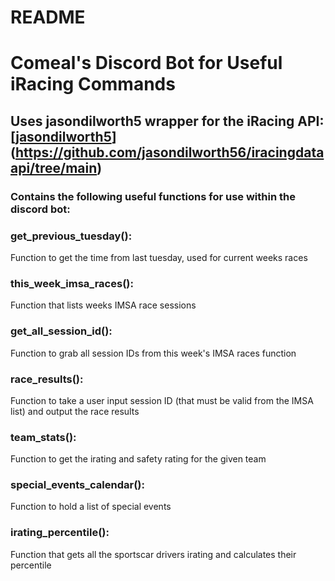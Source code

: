 # README

# Comeal's Discord Bot for Useful iRacing Commands
## Uses jasondilworth5 wrapper for the iRacing API: [[jasondilworth5](https://github.com/jasondilworth56/iracingdataapi/blob/main/src/iracingdataapi/client.py)](https://github.com/jasondilworth56/iracingdataapi/tree/main)

### Contains the following useful functions for use within the discord bot:

### get_previous_tuesday():
Function to get the time from last tuesday, used for current weeks races

### this_week_imsa_races():
Function that lists weeks IMSA race sessions

### get_all_session_id():
Function to grab all session IDs from this week's IMSA races function

### race_results():
Function to take a user input session ID (that must be valid from the IMSA list) and output the race results

### team_stats():
Function to get the irating and safety rating for the given team

### special_events_calendar():
Function to hold a list of special events

### irating_percentile():
Function that gets all the sportscar drivers irating and calculates their percentile
